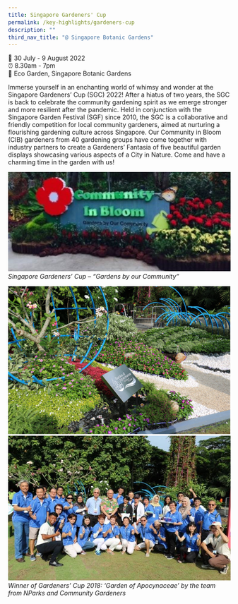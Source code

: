 ```yaml
---
title: Singapore Gardeners' Cup
permalink: /key-highlights/gardeners-cup
description: ""
third_nav_title: "@ Singapore Botanic Gardens"
---
```

📆 30 July - 9 August 2022 <br>
⏰ 8.30am - 7pm <br>
📍 Eco Garden, Singapore Botanic Gardens <br>

Immerse yourself in an enchanting world of whimsy and wonder at the Singapore Gardeners’ Cup (SGC) 2022! After a hiatus of two years, the SGC is back to celebrate the community gardening spirit as we emerge stronger and more resilient after the pandemic. Held in conjunction with the Singapore Garden Festival (SGF) since 2010, the SGC is a collaborative and friendly competition for local community gardeners, aimed at nurturing a flourishing gardening culture across Singapore. Our Community in Bloom (CIB) gardeners from 40 gardening groups have come together with industry partners to create a Gardeners’ Fantasia of five beautiful garden displays showcasing various aspects of a City in Nature. Come and have a charming time in the garden with us!

![Singapore Gardeners Cup](/images/Singapore%20Gardeners%20Cup.jpg)
*Singapore Gardeners’ Cup – “Gardens by our Community”* 

![Winner of Gardeners’ Cup 2018: ‘Garden of Apocynaceae’](/images/Garden%20of%20Apocynaceae.png)
![Community Gardeners ](/images/Community%20Gardeners.jpg)
*Winner of Gardeners’ Cup 2018: ‘Garden of Apocynaceae’ by the team from NParks and Community Gardeners*